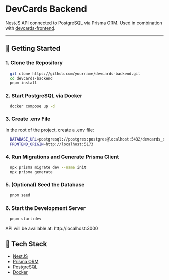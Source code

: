 # DevCards Backend

NestJS API connected to PostgreSQL via Prisma ORM. Used in combination with [devcards-frontend](https://github.com/lebedev-023046/devcards-frontend).

---

## 🚀 Getting Started

### 1. Clone the Repository

```bash
  git clone https://github.com/yourname/devcards-backend.git
  cd devcards-backend
  pnpm install
```

### 2. Start PostgreSQL via Docker

```bash
  docker compose up -d
```

### 3. Create .env File

In the root of the project, create a .env file:

```bash
  DATABASE_URL=postgresql://postgres:postgres@localhost:5432/devcards_db
  FRONTEND_ORIGIN=http://localhost:5173
```

### 4. Run Migrations and Generate Prisma Client

```bash
  npx prisma migrate dev --name init
  npx prisma generate
```

### 5. (Optional) Seed the Database

```bash
  pnpm seed
```

### 6. Start the Development Server

```bash
  pnpm start:dev
```

API will be available at: http://localhost:3000

## 🧰 Tech Stack

- [NestJS](https://nestjs.com/)
- [Prisma ORM](https://www.prisma.io/)
- [PostgreSQL](https://www.postgresql.org/)
- [Docker](https://www.docker.com/)
